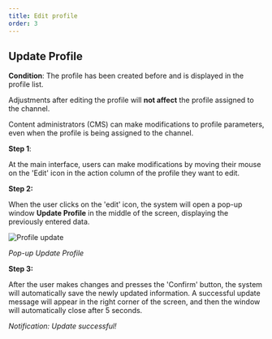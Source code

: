 ```yaml
---
title: Edit profile
order: 3
---
```


## Update Profile

**Condition**: The profile has been created before and is displayed in the profile list.

Adjustments after editing the profile will **not affect** the profile assigned to the channel.

Content administrators (CMS) can make modifications to profile parameters, even when the profile is being assigned to the channel.

**Step 1**:

At the main interface, users can make modifications by moving their mouse on the 'Edit' icon in the action column of the profile they want to edit.

**Step 2:**

When the user clicks on the 'edit' icon, the system will open a pop-up window **Update Profile** in the middle of the screen, displaying the previously entered data.

![Profile update](/images/media-live/profile/update.png)

_Pop-up Update Profile_

**Step 3:**

After the user makes changes and presses the 'Confirm' button, the system will automatically save the newly updated information. A successful update message will appear in the right corner of the screen, and then the window will automatically close after 5 seconds.

<!-- ![]() -->

_Notification: Update successful!_
